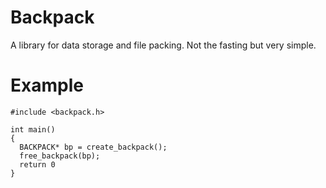 # Backpack

A library for data storage and file packing. Not the fasting but very simple.

# Example

```
#include <backpack.h>

int main()
{
  BACKPACK* bp = create_backpack();
  free_backpack(bp);
  return 0
}
```
